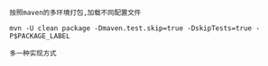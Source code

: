 ```shell script
按照maven的多环境打包,加载不同配置文件

mvn -U clean package -Dmaven.test.skip=true -DskipTests=true -P$PACKAGE_LABEL

多一种实现方式

```
